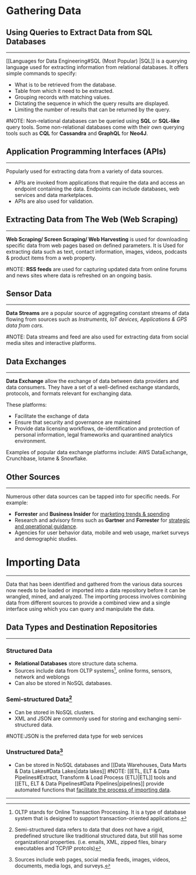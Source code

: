 # Gathering Data
## Using Queries to Extract Data from SQL Databases
---
[[Languages for Data Engineering#SQL <span style="color lightgreen">(Most Popular) </span>|SQL]] is a querying language used for extracting information from relational databases.
It offers simple commands to specify:
- What is to be retrieved from the database.
- Table from which it need to be extracted.
- Grouping records with matching values.
- Dictating the sequence in which the query results are displayed.
- Limiting the number of results that can be returned by the query.

#NOTE: Non-relational databases can be queried using **SQL** or **SQL-like** query tools. Some non-relational databases come with their own querying tools such as **CQL** for **Cassandra** and **GraphQL** for **Neo4J**.

## Application Programming Interfaces (APIs)
---
Popularly used for extracting data from a variety of data sources.
- APIs are invoked from applications that require the data and access an endpoint containing the data. Endpoints can include databases, web services and data marketplaces.
- APIs are also used for validation.

## Extracting Data from The Web (Web Scraping)
---
**Web Scraping/ Screen Scraping/ Web Harvesting** is used for downloading specific data from web pages based on defined parameters. It is Used for extracting data such as text, contact information, images, videos, podcasts & product items from a web property.

#NOTE: **RSS feeds** are used for capturing updated data from online forums and news sites where data is refreshed on an ongoing basis.

## Sensor Data
---
**Data Streams** are a popular source of aggregating constant streams of data flowing from sources such as *Instruments, IoT devices, Applications & GPS data from cars*.

#NOTE: Data streams and feed are also used for extracting data from social media sites and interactive platforms.

## Data Exchanges
---
**Data Exchange** allow the exchange of data between data providers and data consumers. They have a set of a well-defined exchange standards, protocols, and formats relevant for exchanging data.

These platforms:
- Facilitate the exchange of data
- Ensure that security and governance are maintained
- Provide data licensing workflows, de-identification and protection of personal information, legal frameworks and quarantined analytics environment.

Examples of popular data exchange platforms include: AWS DataExchange, Crunchbase, lotame & Snowflake.

## Other Sources
---
Numerous other data sources can be tapped into for specific needs.
For example:
- **Forrester** and **Business Insider** for <ins>marketing trends & spending</ins>
- Research and advisory firms such as **Gartner** and **Forrester** for <ins>strategic and operational guidance</ins>.
- Agencies for user behavior data, mobile and web usage, market surveys and demographic studies.

# Importing Data
---
Data that has been identified and gathered from the various data sources now needs to be loaded or imported into a data repository before it can be wrangled, mined, and analyzed. The importing process involves combining data from different sources to provide a combined view and a single interface using which you can query and manipulate the data.

## Data Types and Destination Repositories
---
### Structured Data
- **Relational Databases** store structure data schema.
- Sources include data from OLTP systems[^1], online forms, sensors, network and weblongs 
- Can also be stored in NoSQL databases.

### Semi-structured Data[^2]
- Can be stored in NoSQL clusters.
- XML and JSON are commonly used for storing and exchanging semi-structured data.

#NOTE:JSON is the preferred data type for web services

### Unstructured Data[^3]
- Can be stored in NoSQL databases and [[Data Warehouses, Data Marts & Data Lakes#Data Lakes|data lakes]]
#NOTE: [[ETL, ELT & Data Pipelines#Extract, Transform & Load Process (ETL)|ETL]] tools and [[ETL, ELT & Data Pipelines#Data Pipelines|pipelines]] provide automated functions that <ins>facilitate the process of importing data</ins>.

---
[^1]: OLTP stands for Online Transaction Processing. It is a type of database system that is designed to support transaction-oriented applications.

[^2]: Semi-structured data refers to data that does not have a rigid, predefined structure like traditional structured data, but still has some organizational properties. (i.e. emails, XML, zipped files, binary executables and TCP/IP protcols)

[^3]: Sources include web pages, social media feeds, images, videos, documents, media logs, and surveys.